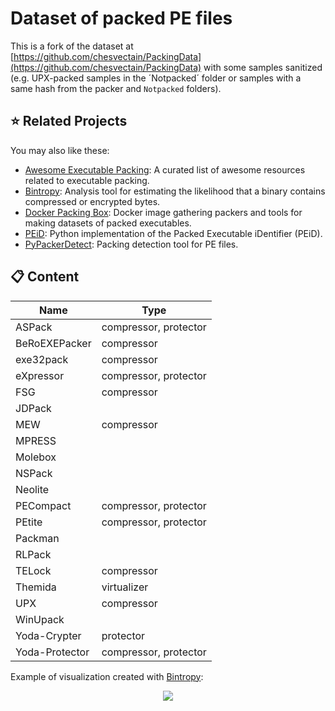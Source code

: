 # Dataset of packed PE files

This is a fork of the dataset at [https://github.com/chesvectain/PackingData](https://github.com/chesvectain/PackingData) with some samples sanitized (e.g. UPX-packed samples in the ´Notpacked´ folder or samples with a same hash from the packer and `Notpacked` folders).


## :star: Related Projects

You may also like these:

- [Awesome Executable Packing](https://github.com/dhondta/awesome-executable-packing): A curated list of awesome resources related to executable packing.
- [Bintropy](https://github.com/dhondta/bintropy): Analysis tool for estimating the likelihood that a binary contains compressed or encrypted bytes.
- [Docker Packing Box](https://github.com/dhondta/docker-packing-box): Docker image gathering packers and tools for making datasets of packed executables.
- [PEiD](https://github.com/dhondta/peid): Python implementation of the Packed Executable iDentifier (PEiD).
- [PyPackerDetect](https://github.com/dhondta/PyPackerDetect): Packing detection tool for PE files.


## :clipboard: Content

Name|Type
---|---
ASPack|compressor, protector
BeRoEXEPacker|compressor
exe32pack|compressor
eXpressor|compressor, protector
FSG|compressor
JDPack|
MEW|compressor
MPRESS|
Molebox|
NSPack|
Neolite|
PECompact|compressor, protector
PEtite|compressor, protector
Packman|
RLPack|
TELock|compressor
Themida|virtualizer
UPX|compressor
WinUpack|
Yoda-Crypter|protector
Yoda-Protector|compressor, protector

Example of visualization created with [Bintropy](https://github.com/dhondta/bintropy):

<p align="center"><img src="https://raw.githubusercontent.com/dhondta/docker-packing-box/main/docs/imgs/calc.png"></p>

